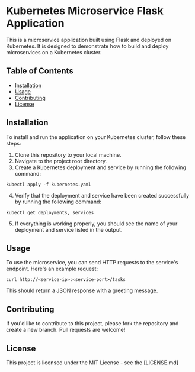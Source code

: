 # Kubernetes Microservice Flask Application

This is a microservice application built using Flask and deployed on Kubernetes. It is designed to demonstrate how to build and deploy microservices on a Kubernetes cluster.

## Table of Contents

- [Installation](#installation)
- [Usage](#usage)
- [Contributing](#contributing)
- [License](#license)

## Installation

To install and run the application on your Kubernetes cluster, follow these steps:

1. Clone this repository to your local machine.
2. Navigate to the project root directory.
3. Create a Kubernetes deployment and service by running the following command:

`kubectl apply -f kubernetes.yaml`

4. Verify that the deployment and service have been created successfully by running the following command:

`kubectl get deployments, services`

5. If everything is working properly, you should see the name of your deployment and service listed in the output.

## Usage

To use the microservice, you can send HTTP requests to the service's endpoint. Here's an example request:

`curl http://<service-ip>:<service-port>/tasks`


This should return a JSON response with a greeting message.

## Contributing

If you'd like to contribute to this project, please fork the repository and create a new branch. Pull requests are welcome!

## License

This project is licensed under the MIT License - see the [LICENSE.md]
